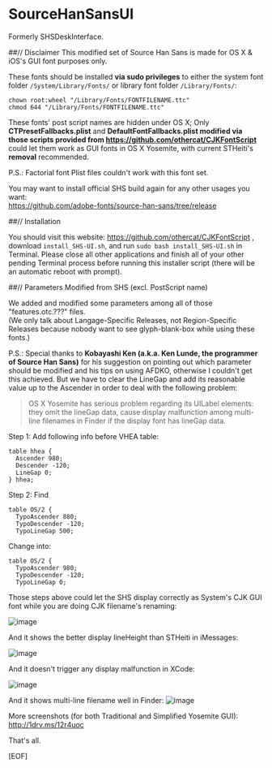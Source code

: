 SourceHanSansUI
================

Formerly SHSDeskInterface.

##// Disclaimer
This modified set of Source Han Sans is made for OS X &amp; iOS's GUI font purposes only.

These fonts should be installed **via sudo privileges** to either the system font folder `/System/Library/Fonts/` or library font folder `/Library/Fonts/`:
<pre><code>chown root:wheel "/Library/Fonts/FONTFILENAME.ttc"
chmod 644 "/Library/Fonts/FONTFILENAME.ttc"</code></pre>

These fonts' post script names are hidden under OS X; Only **CTPresetFallbacks.plist** and **DefaultFontFallbacks.plist modified via those scripts provided from https://github.com/othercat/CJKFontScript** could let them work as GUI fonts in OS X Yosemite, with current STHeiti's **removal** recommended.

P.S.: Factorial font Plist files couldn't work with this font set.

You may want to install official SHS build again for any other usages you want:<br>
https://github.com/adobe-fonts/source-han-sans/tree/release

##// Installation

You should visit this website: https://github.com/othercat/CJKFontScript , download `install_SHS-UI.sh`, and run `sudo bash install_SHS-UI.sh` in Terminal. Please close all other applications and finish all of your other pending Terminal process before running this installer script (there will be an automatic reboot with prompt).

##// Parameters Modified from SHS (excl. PostScript name)

We added and modified some parameters among all of those "features.otc.???" files.<br>
(We only talk about Langage-Specific Releases, not Region-Specific Releases because nobody want to see glyph-blank-box while using these fonts.)

P.S.: Special thanks to **Kobayashi Ken (a.k.a. Ken Lunde, the programmer of Source Han Sans)** for his suggestion on pointing out which parameter should be modified and his tips on using AFDKO, otherwise I couldn't get this achieved. But we have to clear the LineGap and add its reasonable value up to the Ascender in order to deal with the following problem:

> OS X Yosemite has serious problem regarding its UILabel elements: they omit the lineGap data, cause display malfunction among multi-line filenames in Finder if the display font has lineGap data.

Step 1: Add following info before VHEA table:
<pre><code>table hhea {
  Ascender 980;
  Descender -120;
  LineGap 0;
} hhea;</code></pre>
Step 2: Find 
<pre><code>table OS/2 {
  TypoAscender 880;
  TypoDescender -120;
  TypoLineGap 500;</code></pre>
Change into:
<pre><code>table OS/2 {
  TypoAscender 980;
  TypoDescender -120;
  TypoLineGap 0;</code></pre>

Those steps above could let the SHS display correctly as System's CJK GUI font while you are doing CJK filename's renaming:

![image](https://cloud.githubusercontent.com/assets/3164826/5310999/bb4b5d26-7bfa-11e4-8c64-a047c7c0a53a.png)

And it shows the better display lineHeight than STHeiti in iMessages:

![image](https://cloud.githubusercontent.com/assets/3164826/5310910/d05232f0-7bf8-11e4-8482-adab07c07997.png)

And it doesn't trigger any display malfunction in XCode:

![image](https://cloud.githubusercontent.com/assets/3164826/5310926/04a3ddc4-7bf9-11e4-85c0-65c6d997eb5c.png)

And it shows multi-line filename well in Finder:
![image](https://cloud.githubusercontent.com/assets/3164826/5991332/a4c86508-a9a4-11e4-8f86-618af29368d3.png)

More screenshots (for both Traditional and Simplified Yosemite GUI):
http://1drv.ms/12r4uoc

That's all.

[EOF]
